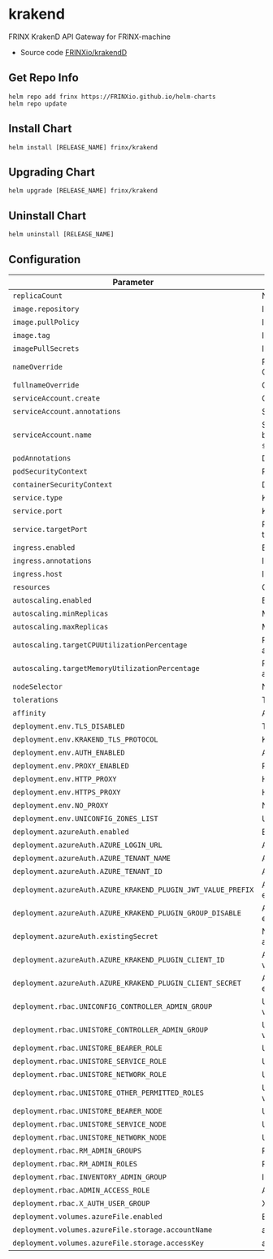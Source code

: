 # krakend

FRINX KrakenD API Gateway for FRINX-machine
* Source code [FRINXio/krakendD](https://github.com/FRINXio/krakend-ce)

## Get Repo Info

```console
helm repo add frinx https://FRINXio.github.io/helm-charts
helm repo update
```

## Install Chart

```console
helm install [RELEASE_NAME] frinx/krakend
```

## Upgrading Chart

```console
helm upgrade [RELEASE_NAME] frinx/krakend
```

## Uninstall Chart

```console
helm uninstall [RELEASE_NAME]
```

## Configuration

| Parameter | Description | Default |
|-----------|-------------|---------|
| `replicaCount` | Number of nodes | `1` |
| `image.repository` | Image repository | `frinx/krakend` |
| `image.pullPolicy` | Image pull policy | `IfNotPresent` |
| `image.tag` | Image tag | `1.0.2` |
| `imagePullSecrets` | Image pull secrets | `{}` |
| `nameOverride` | Replaces the name of the chart in the Chart.yaml file | `""` |
| `fullnameOverride` |  Completely replaces the generated name | `""` |
| `serviceAccount.create` | Create service account | `true` |
| `serviceAccount.annotations` | ServiceAccount annotations | `{}` |
| `serviceAccount.name` | Service account name to use, when empty will be set to created account if `serviceAccount.create` is set else to `default` | `""` |
| `podAnnotations` | Deployment | `{}` |
| `podSecurityContext` | Pod deployment securityContext | `{}` |
| `containerSecurityContext` | Deployment container securityContext | `{}` |
| `service.type` | Kubernetes service type | `ClusterIP` |
| `service.port` | Kubernetes port where service is exposed | `80` |
| `service.targetPort` | Port on which the service will send requests to, that your pod will be listening on | `8080` |
| `ingress.enabled` | Enables Ingress | `false` |
| `ingress.annotations` | Ingress annotations (values are templated) | `{}` |
| `ingress.host` | Ingress accepted hostname  | `""` |
| `resources` | CPU/Memory resource requests/limits | `{}` |
| `autoscaling.enabled` | Enable replica autoscaling settings | `false` |
| `autoscaling.minReplicas` | Minimum replicas for the pod autoscaling | `1` |
| `autoscaling.maxReplicas` | Maximum replicas for the pod autoscaling | `100` |
| `autoscaling.targetCPUUtilizationPercentage` | Percentage of CPU to consider when autoscaling | `80` |
| `autoscaling.targetMemoryUtilizationPercentage` | Percentage of Memory to consider when autoscaling | |
| `nodeSelector` | Node labels for pod assignment | `{}` |
| `tolerations` | Toleration labels for pod assignment | `[]` |
| `affinity` | Affinity settings for pod assignment | `{}` |
| `deployment.env.TLS_DISABLED` | TLS_DISABLED env variable | `true` |
| `deployment.env.KRAKEND_TLS_PROTOCOL` | KRAKEND_TLS_PROTOCOL env variable | `"http"` |
| `deployment.env.AUTH_ENABLED` | AUTH_ENABLED env variable | `false` |
| `deployment.env.PROXY_ENABLED` | PROXY_ENABLED env variable | `false` |
| `deployment.env.HTTP_PROXY` | HTTP_PROXY env variable | |
| `deployment.env.HTTPS_PROXY` | HTTPS_PROXY env variable | |
| `deployment.env.NO_PROXY` | NO_PROXY env variable | |
| `deployment.env.UNICONFIG_ZONES_LIST` | UNICONFIG_ZONES_LIST env variable | `"uniconfig"` |
| `deployment.azureAuth.enabled` | Enabled azure authentication | `false` |
| `deployment.azureAuth.AZURE_LOGIN_URL` | AZURE_LOGIN_URL env variable | `"https://login.microsoftonline.com"` |
| `deployment.azureAuth.AZURE_TENANT_NAME` | AZURE_TENANT_NAME env variable | `"frinx"` |
| `deployment.azureAuth.AZURE_TENANT_ID` | AZURE_TENANT_ID env variable | `"frinx"` |
| `deployment.azureAuth.AZURE_KRAKEND_PLUGIN_JWT_VALUE_PREFIX` | AZURE_KRAKEND_PLUGIN_JWT_VALUE_PREFIX env variable | `"Bearer"` |
| `deployment.azureAuth.AZURE_KRAKEND_PLUGIN_GROUP_DISABLE` | AZURE_KRAKEND_PLUGIN_GROUP_DISABLE env variable | `true` |
| `deployment.azureAuth.existingSecret` | Name for existing Secret for azure authentication | |
| `deployment.azureAuth.AZURE_KRAKEND_PLUGIN_CLIENT_ID` | AZURE_KRAKEND_PLUGIN_CLIENT_ID env variable | `""` |
| `deployment.azureAuth.AZURE_KRAKEND_PLUGIN_CLIENT_SECRET` | AZURE_KRAKEND_PLUGIN_CLIENT_SECRET env variable | `""` |
| `deployment.rbac.UNICONFIG_CONTROLLER_ADMIN_GROUP` | UNICONFIG_CONTROLLER_ADMIN_GROUP env variable | `"network-admin"` |
| `deployment.rbac.UNISTORE_CONTROLLER_ADMIN_GROUP` | UNISTORE_CONTROLLER_ADMIN_GROUP env variable | `"network-admin"` |
| `deployment.rbac.UNISTORE_BEARER_ROLE` | UNISTORE_BEARER_ROLE env variable | `""` |
| `deployment.rbac.UNISTORE_SERVICE_ROLE` | UNISTORE_SERVICE_ROLE env variable | `""` |
| `deployment.rbac.UNISTORE_NETWORK_ROLE` | UNISTORE_NETWORK_ROLE env variable | `""` |
| `deployment.rbac.UNISTORE_OTHER_PERMITTED_ROLES` | UNISTORE_OTHER_PERMITTED_ROLES env variable | `""` |
| `deployment.rbac.UNISTORE_BEARER_NODE` | UNISTORE_BEARER_NODE env variable | `"bearer"` |
| `deployment.rbac.UNISTORE_SERVICE_NODE` | UNISTORE_SERVICE_NODE env variable | `"service"` |
| `deployment.rbac.UNISTORE_NETWORK_NODE` | UNISTORE_NETWORK_NODE env variable | `"network"` |
| `deployment.rbac.RM_ADMIN_GROUPS` | RM_ADMIN_GROUPS env variable | `"network-admin"` |
| `deployment.rbac.RM_ADMIN_ROLES` | RM_ADMIN_ROLES env variable | `""` |
| `deployment.rbac.INVENTORY_ADMIN_GROUP` | INVENTORY_ADMIN_GROUP env variable | `"network-admin"` |
| `deployment.rbac.ADMIN_ACCESS_ROLE` | ADMIN_ACCESS_ROLE env variable | `"network-admin"` |
| `deployment.rbac.X_AUTH_USER_GROUP` | X_AUTH_USER_GROUP env variable | `"network-admin"` |
| `deployment.volumes.azureFile.enabled` | Enable azureFile for config | `false` |
| `deployment.volumes.azureFile.storage.accountName` | accountName for azure storage | |
| `deployment.volumes.azureFile.storage.accessKey` | accessKey for azure storage | |

